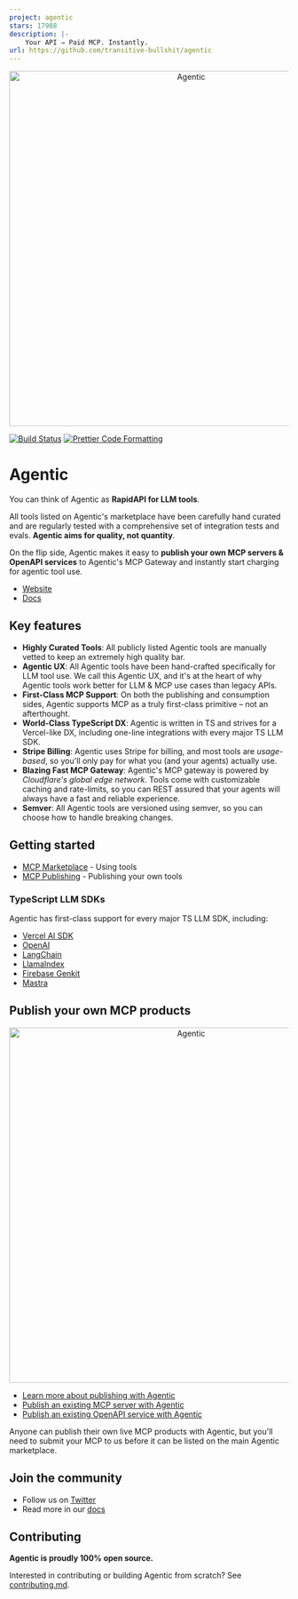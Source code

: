 ```yaml
---
project: agentic
stars: 17988
description: |-
    Your API ⇒ Paid MCP. Instantly.
url: https://github.com/transitive-bullshit/agentic
---
```


<p align="center">
  <a href="https://agentic.so">
    <img alt="Agentic" src="https://raw.githubusercontent.com/transitive-bullshit/agentic/main/apps/web/public/agentic-social-image-light.jpg" width="640">
  </a>
</p>

<p>
  <a href="https://github.com/transitive-bullshit/agentic/actions/workflows/main.yml"><img alt="Build Status" src="https://github.com/transitive-bullshit/agentic/actions/workflows/main.yml/badge.svg" /></a>
  <a href="https://prettier.io"><img alt="Prettier Code Formatting" src="https://img.shields.io/badge/code_style-prettier-brightgreen.svg" /></a>
</p>

# Agentic <!-- omit from toc -->

You can think of Agentic as **RapidAPI for LLM tools**.

All tools listed on Agentic's marketplace have been carefully hand curated and are regularly tested with a comprehensive set of integration tests and evals. **Agentic aims for quality, not quantity**.

On the flip side, Agentic makes it easy to **publish your own MCP servers & OpenAPI services** to Agentic's MCP Gateway and instantly start charging for agentic tool use.

- [Website](https://agentic.so)
- [Docs](https://docs.agentic.so)

## Key features

- **Highly Curated Tools**: All publicly listed Agentic tools are manually vetted to keep an extremely high quality bar.
- **Agentic UX**: All Agentic tools have been hand-crafted specifically for LLM tool use. We call this Agentic UX, and it's at the heart of why Agentic tools work better for LLM & MCP use cases than legacy APIs.
- **First-Class MCP Support**: On both the publishing and consumption sides, Agentic supports MCP as a truly first-class primitive – not an afterthought.
- **World-Class TypeScript DX**: Agentic is written in TS and strives for a Vercel-like DX, including one-line integrations with every major TS LLM SDK.
- **Stripe Billing**: Agentic uses Stripe for billing, and most tools are _usage-based_, so you'll only pay for what you (and your agents) actually use.
- **Blazing Fast MCP Gateway**: Agentic's MCP gateway is powered by _Cloudflare's global edge network_. Tools come with customizable caching and rate-limits, so you can REST assured that your agents will always have a fast and reliable experience.
- **Semver**: All Agentic tools are versioned using semver, so you can choose how to handle breaking changes.

## Getting started

- [MCP Marketplace](https://docs.agentic.so/marketplace) - Using tools
- [MCP Publishing](https://docs.agentic.so/publishing/quickstart) - Publishing your own tools

### TypeScript LLM SDKs

Agentic has first-class support for every major TS LLM SDK, including:

- [Vercel AI SDK](https://docs.agentic.so/marketplace/ts-sdks/ai-sdk)
- [OpenAI](https://docs.agentic.so/marketplace/ts-sdks/openai-chat)
- [LangChain](https://docs.agentic.so/marketplace/ts-sdks/langchain)
- [LlamaIndex](https://docs.agentic.so/marketplace/ts-sdks/llamaindex)
- [Firebase Genkit](https://docs.agentic.so/marketplace/ts-sdks/genkit)
- [Mastra](https://docs.agentic.so/marketplace/ts-sdks/mastra)

## Publish your own MCP products

<p align="center">
  <a href="https://agentic.so/publishing">
    <img alt="Agentic" src="https://raw.githubusercontent.com/transitive-bullshit/agentic/main/apps/web/public/agentic-publishing-social-image-dark-github.jpg" width="640">
  </a>
</p>

- [Learn more about publishing with Agentic](https://agentic.so/publishing)
- [Publish an existing MCP server with Agentic](https://docs.agentic.so/publishing/guides/existing-mcp-server)
- [Publish an existing OpenAPI service with Agentic](https://docs.agentic.so/publishing/guides/existing-openapi-service)

Anyone can publish their own live MCP products with Agentic, but you'll need to submit your MCP to us before it can be listed on the main Agentic marketplace.

## Join the community

- Follow us on [Twitter](https://x.com/transitive_bs)
- Read more in our [docs](https://docs.agentic.so)

## Contributing

**Agentic is proudly 100% open source.**

Interested in contributing or building Agentic from scratch? See [contributing.md](./contributing.md).

